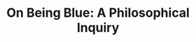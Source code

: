 ---
authors: William H. Gass
title: 'On Being Blue: A Philosophical Inquiry'
layout: book
link: false
---